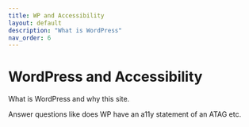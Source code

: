 ```yaml
---
title: WP and Accessibility
layout: default
description: "What is WordPress"
nav_order: 6
---
```


# WordPress and Accessibility

What is WordPress and why this site.

Answer questions like does WP have an a11y statement of an ATAG etc.

